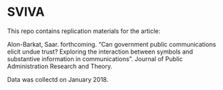 # SVIVA

This repo contains replication materials for the article:

Alon-Barkat, Saar. forthcoming. “Can government public communications elicit undue trust? Exploring the interaction between symbols and substantive information in communications”. Journal of Public Administration Research and Theory. 

Data was collectd on January 2018.

